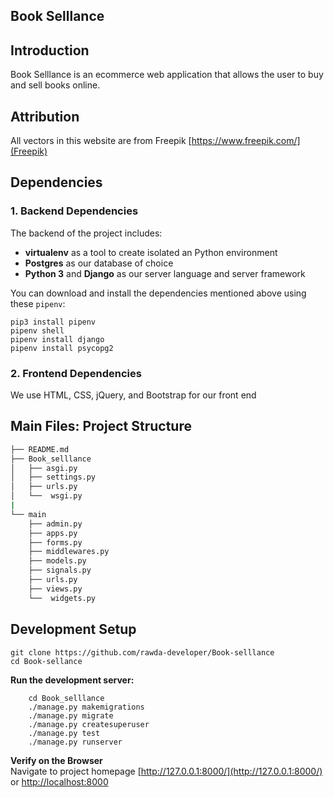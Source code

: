 ## Book Selllance

## Introduction

Book Selllance is an ecommerce web application that allows the user to buy and sell books online.

## Attribution

All vectors in this website are from Freepik
[https://www.freepik.com/](Freepik)

## Dependencies

### 1. Backend Dependencies

The backend of the project includes:

- **virtualenv** as a tool to create isolated an Python environment
- **Postgres** as our database of choice
- **Python 3** and **Django** as our server language and server framework

You can download and install the dependencies mentioned above using these `pipenv`:

```
pip3 install pipenv
pipenv shell
pipenv install django
pipenv install psycopg2
```

### 2. Frontend Dependencies

We use HTML, CSS, jQuery, and Bootstrap for our front end

## Main Files: Project Structure

```sh
├── README.md
├── Book_selllance
│   ├── asgi.py
│   ├── settings.py
│   ├── urls.py
│   └──  wsgi.py
|
└── main
    ├── admin.py
    ├── apps.py
    ├── forms.py
    ├── middlewares.py
    ├── models.py
    ├── signals.py
    ├── urls.py
    ├── views.py
    └──  widgets.py
```

## Development Setup

```
git clone https://github.com/rawda-developer/Book-selllance
cd Book-sellance
```

**Run the development server:**

```
    cd Book_selllance
    ./manage.py makemigrations
    ./manage.py migrate
    ./manage.py createsuperuser
    ./manage.py test
    ./manage.py runserver
```

**Verify on the Browser**<br>
Navigate to project homepage [http://127.0.0.1:8000/](http://127.0.0.1:8000/) or [http://localhost:8000](http://localhost:8000)
